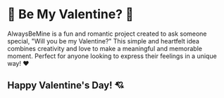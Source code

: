 # 🥰 Be My Valentine? 🥰

AlwaysBeMine is a fun and romantic project created to ask someone special, "Will you be my Valentine?" This simple and heartfelt idea combines creativity and love to make a meaningful and memorable moment. Perfect for anyone looking to express their feelings in a unique way! ❤️

Happy Valentine's Day! 💘
---

